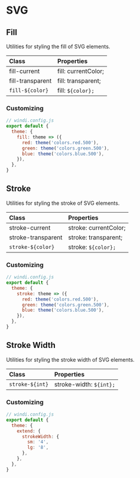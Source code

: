 # SVG

## Fill

Utilities for styling the fill of SVG elements.

| Class | Properties |
| :---- | :--------- |
| fill-current | fill: currentColor; |
| fill-transparent | fill: transparent; |
| `fill-${color}` | fill: `${color};` |

### Customizing

```js
// windi.config.js
export default {
  theme: {
    fill: theme => ({
      red: theme('colors.red.500'),
      green: theme('colors.green.500'),
      blue: theme('colors.blue.500'),
    }),
  },
}
```

## Stroke

Utilities for styling the stroke of SVG elements.

| Class | Properties |
| :---- | :--------- |
| stroke-current | stroke: currentColor; |
| stroke-transparent | stroke: transparent; |
| `stroke-${color}` | stroke: `${color};` |

### Customizing

```js
// windi.config.js
export default {
  theme: {
    stroke: theme => ({
      red: theme('colors.red.500'),
      green: theme('colors.green.500'),
      blue: theme('colors.blue.500'),
    }),
  },
}
```

## Stroke Width

Utilities for styling the stroke width of SVG elements.

| Class | Properties |
| :---- | :--------- |
| `stroke-${int}` | stroke-width: `${int};` |

### Customizing

```js
// windi.config.js
export default {
  theme: {
    extend: {
      strokeWidth: {
        sm: '4',
        lg: '8',
      },
    },
  },
}
```
